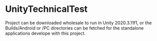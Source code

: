 # UnityTechnicalTest

Project can be downloaded wholesale to run in Unity 2020.3.11f1, or the Builds/Android or /PC directories can be fetched for the standalone applications develope with this project.
